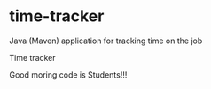 # time-tracker
Java (Maven) application for tracking time on the job

Time tracker

Good moring code is  Students!!!
